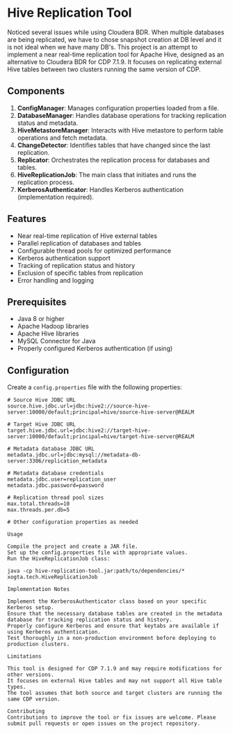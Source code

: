 # Hive Replication Tool

Noticed several issues while using Cloudera BDR. When multiple databases are being replicated, we have to chose snapshot creation at DB level and it is not ideal when we have many DB's. This project is an attempt to implement a near real-time replication tool for Apache Hive, designed as an alternative to Cloudera BDR for CDP 7.1.9. It focuses on replicating external Hive tables between two clusters running the same version of CDP.

## Components

1. **ConfigManager**: Manages configuration properties loaded from a file.
2. **DatabaseManager**: Handles database operations for tracking replication status and metadata.
3. **HiveMetastoreManager**: Interacts with Hive metastore to perform table operations and fetch metadata.
4. **ChangeDetector**: Identifies tables that have changed since the last replication.
5. **Replicator**: Orchestrates the replication process for databases and tables.
6. **HiveReplicationJob**: The main class that initiates and runs the replication process.
7. **KerberosAuthenticator**: Handles Kerberos authentication (implementation required).

## Features

- Near real-time replication of Hive external tables
- Parallel replication of databases and tables
- Configurable thread pools for optimized performance
- Kerberos authentication support
- Tracking of replication status and history
- Exclusion of specific tables from replication
- Error handling and logging

## Prerequisites

- Java 8 or higher
- Apache Hadoop libraries
- Apache Hive libraries
- MySQL Connector for Java
- Properly configured Kerberos authentication (if using)

## Configuration

Create a `config.properties` file with the following properties:

```properties
# Source Hive JDBC URL
source.hive.jdbc.url=jdbc:hive2://source-hive-server:10000/default;principal=hive/source-hive-server@REALM

# Target Hive JDBC URL
target.hive.jdbc.url=jdbc:hive2://target-hive-server:10000/default;principal=hive/target-hive-server@REALM

# Metadata database JDBC URL
metadata.jdbc.url=jdbc:mysql://metadata-db-server:3306/replication_metadata

# Metadata database credentials
metadata.jdbc.user=replication_user
metadata.jdbc.password=password

# Replication thread pool sizes
max.total.threads=10
max.threads.per.db=5

# Other configuration properties as needed

Usage

Compile the project and create a JAR file.
Set up the config.properties file with appropriate values.
Run the HiveReplicationJob class:

java -cp hive-replication-tool.jar:path/to/dependencies/* xogta.tech.HiveReplicationJob

Implementation Notes

Implement the KerberosAuthenticator class based on your specific Kerberos setup.
Ensure that the necessary database tables are created in the metadata database for tracking replication status and history.
Properly configure Kerberos and ensure that keytabs are available if using Kerberos authentication.
Test thoroughly in a non-production environment before deploying to production clusters.

Limitations

This tool is designed for CDP 7.1.9 and may require modifications for other versions.
It focuses on external Hive tables and may not support all Hive table types.
The tool assumes that both source and target clusters are running the same CDP version.

Contributing
Contributions to improve the tool or fix issues are welcome. Please submit pull requests or open issues on the project repository.
